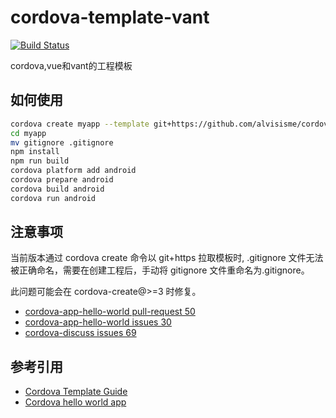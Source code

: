 # cordova-template-vant

[![Build Status](https://img.shields.io/travis/com/alvisisme/cordova-template-vant?style=flat-square)](https://travis-ci.com/alvisisme/cordova-template-vant)

cordova,vue和vant的工程模板

## 如何使用

```bash
cordova create myapp --template git+https://github.com/alvisisme/cordova-template-vant.git
cd myapp
mv gitignore .gitignore
npm install
npm run build
cordova platform add android
cordova prepare android
cordova build android
cordova run android
```

## 注意事项

当前版本通过 cordova create 命令以 git+https 拉取模板时, .gitignore 文件无法被正确命名，需要在创建工程后，手动将 gitignore 文件重命名为.gitignore。

此问题可能会在 cordova-create@>=3 时修复。

* [cordova-app-hello-world pull-request 50](https://github.com/apache/cordova-app-hello-world/pull/50)
* [cordova-app-hello-world issues 30](https://github.com/apache/cordova-app-hello-world/issues/30)
* [cordova-discuss issues 69](https://github.com/apache/cordova-discuss/issues/69)

## 参考引用

* [Cordova Template Guide](https://cordova.apache.org/docs/en/latest/guide/cli/template.html)
* [Cordova hello world app](https://github.com/apache/cordova-app-hello-world)